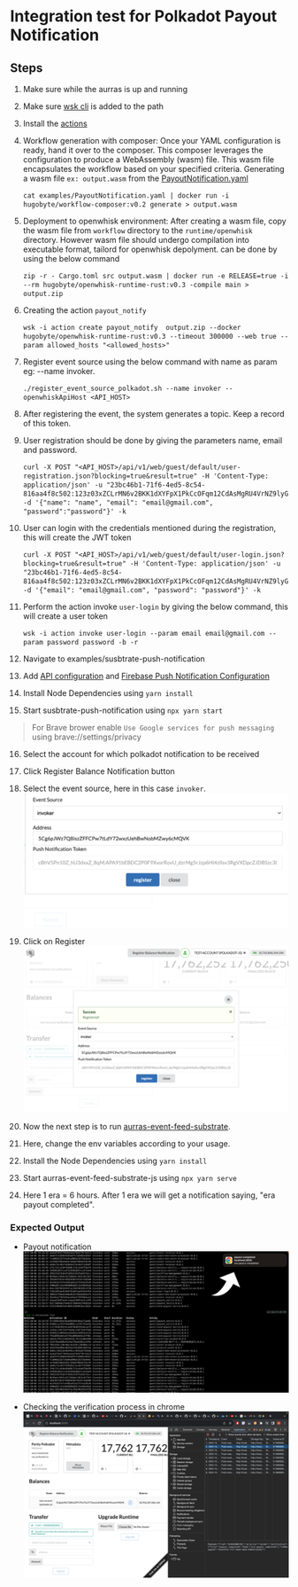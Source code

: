 # Integration test for Polkadot Payout Notification

## Steps

1. Make sure while the aurras is up and running
2. Make sure [wsk cli](https://github.com/apache/openwhisk-cli) is added to the path
3. Install the [actions](../../../#installation)
4. Workflow generation with composer:
   Once your YAML configuration is ready, hand it over to the composer. This composer leverages the configuration to produce a WebAssembly (wasm) file. This wasm file encapsulates the workflow based on your specified criteria. 
   Generating a wasm file `ex: output.wasm` from the [PayoutNotification.yaml](../workflow/examples/PayoutNotification.yaml)
   
   ```
   cat examples/PayoutNotification.yaml | docker run -i hugobyte/workflow-composer:v0.2 generate > output.wasm
   ```

5. Deployment to openwhisk environment: 
   After creating a wasm file, copy the wasm file from `workflow` directory to the `runtime/openwhisk` directory. However wasm file should undergo compilation into executable format, tailord for openwhisk depolyment. can be done by using the below command
   
   ```
   zip -r - Cargo.toml src output.wasm | docker run -e RELEASE=true -i --rm hugobyte/openwhisk-runtime-rust:v0.3 -compile main > output.zip
   ```

6. Creating the action `payout_notify`
   
   ```
   wsk -i action create payout_notify  output.zip --docker hugobyte/openwhisk-runtime-rust:v0.3 --timeout 300000 --web true --param allowed_hosts "<allowed_hosts>"
   ```

7. Register event source using the below command with name as param eg: --name invoker.
   
   ```
   ./register_event_source_polkadot.sh --name invoker --openwhiskApiHost <API_HOST>
   ```

8. After registering the event, the system generates a topic. Keep a record of this token.

9.  User registration should be done by giving the parameters name, email and password. 
    
    ```
    curl -X POST "<API_HOST>/api/v1/web/guest/default/user-registration.json?blocking=true&result=true" -H 'Content-Type: application/json' -u "23bc46b1-71f6-4ed5-8c54-816aa4f8c502:123z03xZCLrMN6v2BKK1dXYFpX1PkCcOFqm12CdAsMgRU4VrNZ9lyGVCGUMDGIWP" -d '{"name": "name", "email": "email@gmail.com", "password":"password"}' -k
    ```

10. User can login with the credentials mentioned during the registration, this will create the JWT token
    
    ```
    curl -X POST "<API_HOST>/api/v1/web/guest/default/user-login.json?blocking=true&result=true" -H 'Content-Type: application/json' -u "23bc46b1-71f6-4ed5-8c54-816aa4f8c502:123z03xZCLrMN6v2BKK1dXYFpX1PkCcOFqm12CdAsMgRU4VrNZ9lyGVCGUMDGIWP" -d '{"email": "email@gmail.com", "password": "password"}' -k
    ```

11. Perform the action invoke `user-login` by giving the below command, this will create a user token
    
    ```
    wsk -i action invoke user-login --param email email@gmail.com --param password password -b -r
    ```

12. Navigate to examples/susbtrate-push-notification
13. Add [API configuration](../examples/substrate-push-notification/#api-configuration) and [Firebase Push Notification Configuration](../examples/substrate-push-notification/#push-notification-configuration)
14. Install Node Dependencies using `yarn install`
15. Start susbtrate-push-notification using `npx yarn start`
> For Brave brower enable `Use Google services for push messaging` using brave://settings/privacy
16. Select the account for which polkadot notification to be received
17. Click Register Balance Notification button
18. Select the event source, here in this case `invoker`.
    ![Allow Push Notification](../examples/substrate-push-notification/images/Screen-6.png)

19. Click on Register
    ![Allow Push Notification](../examples/substrate-push-notification/images/Screen-7.png)

20. Now the next step is to run [aurras-event-feed-substrate](https://github.com/HugoByte/aurras-event-feed-substrate-js).
21. Here, change the env variables according to your usage. 
22. Install the Node Dependencies using `yarn install` 
23. Start aurras-event-feed-substrate-js using `npx yarn serve`
24. Here 1 era = 6 hours. After 1 era we will get a notification saying, "era payout completed".
    
### Expected Output
- Payout notification
  ![Allow Push Notification](../examples/substrate-push-notification/images/Screen-8.png)

- Checking the verification process in chrome
  ![Allow Push Notification](../examples/substrate-push-notification/images/Screen-9.png)
